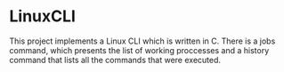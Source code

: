 # LinuxCLI
This project implements a Linux CLI which is written in C. There is a jobs command, which presents the list of working proccesses and a history command that lists all the commands that were executed.
